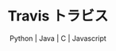 <h1 id='name', align=center> Travis トラビス </h1>

<p align="center">
Python | Java | C | Javascript
</p>

